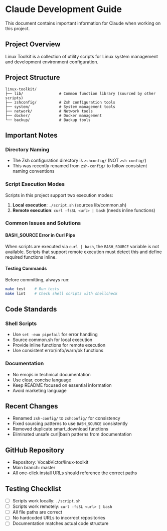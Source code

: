 # Claude Development Guide

This document contains important information for Claude when working on this project.

## Project Overview
Linux Toolkit is a collection of utility scripts for Linux system management and development environment configuration.

## Project Structure
```
linux-toolkit/
├── lib/                # Common function library (sourced by other scripts)
├── zshconfig/          # Zsh configuration tools
├── system/             # System management tools
├── network/            # Network tools
├── docker/             # Docker management
└── backup/             # Backup tools
```

## Important Notes

### Directory Naming
- The Zsh configuration directory is `zshconfig/` (NOT `zsh-config/`)
- This was recently renamed from `zsh-config/` to follow consistent naming conventions

### Script Execution Modes
Scripts in this project support two execution modes:
1. **Local execution**: `./script.sh` (sources lib/common.sh)
2. **Remote execution**: `curl -fsSL <url> | bash` (needs inline functions)

### Common Issues and Solutions

#### BASH_SOURCE Error in Curl Pipe
When scripts are executed via `curl | bash`, the `BASH_SOURCE` variable is not available. Scripts that support remote execution must detect this and define required functions inline.

#### Testing Commands
Before committing, always run:
```bash
make test    # Run tests
make lint    # Check shell scripts with shellcheck
```

## Code Standards

### Shell Scripts
- Use `set -euo pipefail` for error handling
- Source common.sh for local execution
- Provide inline functions for remote execution
- Use consistent error/info/warn/ok functions

### Documentation
- No emojis in technical documentation
- Use clear, concise language
- Keep README focused on essential information
- Avoid marketing language

## Recent Changes
- Renamed `zsh-config/` to `zshconfig/` for consistency
- Fixed sourcing patterns to use `BASH_SOURCE` consistently
- Removed duplicate smart_download functions
- Eliminated unsafe curl|bash patterns from documentation

## GitHub Repository
- Repository: VocabVictor/linux-toolkit
- Main branch: master
- All one-click install URLs should reference the correct paths

## Testing Checklist
- [ ] Scripts work locally: `./script.sh`
- [ ] Scripts work remotely: `curl -fsSL <url> | bash`
- [ ] All file paths are correct
- [ ] No hardcoded URLs to incorrect repositories
- [ ] Documentation matches actual code structure